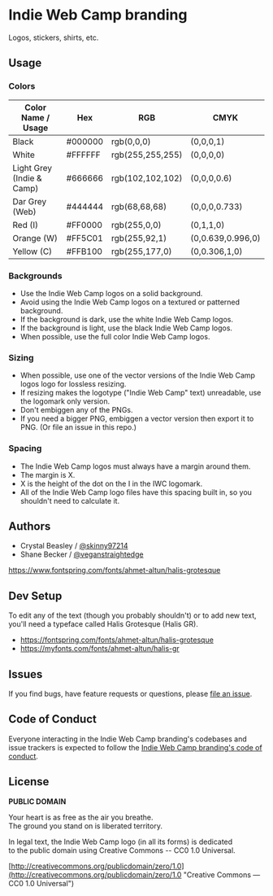 # Indie Web Camp branding

Logos, stickers, shirts, etc.

## Usage
### Colors

| Color Name / Usage        | Hex     | RGB              | CMYK              |
| ------------------------- | ------- | ---------------- | ----------------- |
| Black                     | #000000 | rgb(0,0,0)       | (0,0,0,1)         |
| White                     | #FFFFFF | rgb(255,255,255) | (0,0,0,0)         |
| Light Grey (Indie & Camp) | #666666 | rgb(102,102,102) | (0,0,0,0.6)       |
| Dar Grey (Web)            | #444444 | rgb(68,68,68)    | (0,0,0,0.733)     |
| Red (I)                   | #FF0000 | rgb(255,0,0)     | (0,1,1,0)         |
| Orange (W)                | #FF5C01 | rgb(255,92,1)    | (0,0.639,0.996,0) |
| Yellow (C)                | #FFB100 | rgb(255,177,0)   | (0,0.306,1,0)     |


### Backgrounds

- Use the Indie Web Camp logos on a solid background.
- Avoid using the Indie Web Camp logos on a textured or patterned background.
- If the background is dark, use the white Indie Web Camp logos.
- If the background is light, use the black Indie Web Camp logos.
- When possible, use the full color Indie Web Camp logos.


### Sizing

- When possible, use one of the vector versions of the Indie Web Camp logos logo for lossless resizing.
- If resizing makes the logotype ("Indie Web Camp" text) unreadable, use the logomark only version.
- Don't embiggen any of the PNGs.
- If you need a bigger PNG, embiggen a vector version then export it to PNG. (Or file an issue in this repo.)


### Spacing

- The Indie Web Camp logos must always have a margin around them.
- The margin is X.
- X is the height of the dot on the I in the IWC logomark.
- All of the Indie Web Camp logo files have this spacing built in, so you shouldn't need to calculate it.


## Authors

* Crystal Beasley / [@skinny97214](https://github.com/skinny97214)
* Shane Becker / [@veganstraightedge](https://github.com/veganstraightedge)

https://www.fontspring.com/fonts/ahmet-altun/halis-grotesque


## Dev Setup

To edit any of the text (though you probably shouldn't) or to add new text,
you'll need a typeface called Halis Grotesque (Halis GR).

- https://fontspring.com/fonts/ahmet-altun/halis-grotesque
- https://myfonts.com/fonts/ahmet-altun/halis-gr


## Issues

If you find bugs, have feature requests or questions, please
[file an issue](https://github.com/indieweb/branding/issues).


## Code of Conduct

Everyone interacting in the Indie Web Camp branding's codebases and issue trackers is expected to follow the
[Indie Web Camp branding's code of conduct](https://github.com/indieweb/branding/blob/master/CODE_OF_CONDUCT.md).


## License

**PUBLIC DOMAIN**

Your heart is as free as the air you breathe. <br>
The ground you stand on is liberated territory.

In legal text, the Indie Web Camp logo (in all its forms) is dedicated <br>
to the public domain using Creative Commons -- CC0 1.0 Universal.

[http://creativecommons.org/publicdomain/zero/1.0](http://creativecommons.org/publicdomain/zero/1.0 "Creative Commons &mdash; CC0 1.0 Universal")
